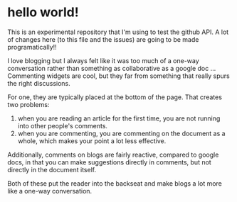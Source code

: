 # hello world!

This is an experimental repository that I'm using to test the github API. A lot of changes here (to this file and the issues) are going to be made programatically!!

I love blogging but I always felt like it was too much of a one-way conversation rather than something as collaborative as a google doc ... Commenting widgets are cool, but they far from something that really spurs the right discussions.

For one, they are typically placed at the bottom of the page. That creates two problems:

1. when you are reading an article for the first time, you are not running into other people's comments.
2. when you are commenting, you are commenting on the document as a whole, which makes your point a lot less effective.

Additionally, comments on blogs are fairly reactive, compared to google docs, in that you can make suggestions directly in comments, but not directly in the document itself. 

Both of these put the reader into the backseat and make blogs a lot more like a one-way conversation.



